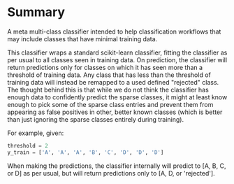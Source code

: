 # Summary

A meta multi-class classifier intended to help classification workflows that may include classes that have minimal training data. 

This classifier wraps a standard scikit-learn classifier, fitting the classifier as per usual to all classes seen in training data.  On prediction, the classifier will return predictions only for classes on which it has seen more than a threshold of training data.  Any class that has less than the threshold of training data will instead be remapped to a used defined "rejected" class.  The thought behind this is that while we do not think the classifier has enough data to confidently predict the sparse classes, it might at least know enough to pick some of the sparse class entries and prevent them from appearing as false positives in other, better known classes (which is better than just ignoring the sparse classes entirely during training). 

For example, given:

```python
threshold = 2
y_train = ['A', 'A', 'A', 'B', 'C', 'D', 'D', 'D']
```

When making the predictions, the classifier internally will predict to [A, B, C, or D] as per usual, but will return predictions only to [A, D, or 'rejected'].
